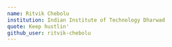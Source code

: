 ```yaml
---
name: Ritvik Chebolu 
institution: Indian Institute of Technology Dharwad
quote: Keep hustlin' 
github_user: ritvik-chebolu
---
```

